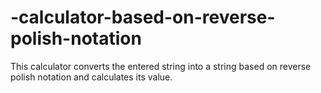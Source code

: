 # -сalculator-based-on-reverse-polish-notation
This calculator converts the entered string into a string based on reverse polish notation and calculates its value.
